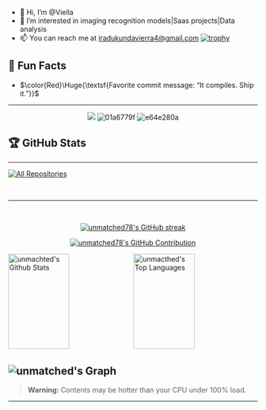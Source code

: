 - 👋 Hi, I’m @Viella
- 👀 I’m interested in imaging recognition models|Saas projects|Data analysis
- 📫 You can reach me at iradukundavierra4@gmail.com
[![trophy](https://github-profile-trophy.vercel.app/?username=unmatched78&theme=radical&title=Stars,Commits,Repositories,Followers,Contributions,Languages)](https://github.com/ryo-ma/github-profile-trophy)
## 🤔 Fun Facts
- $\color{Red}\Huge{\textsf{Favorite commit message: “It compiles. Ship it.”}}$ 

---
<div align="center">
  
  ![](https://komarev.com/ghpvc/?username=unmatched78&label=Page+Views&color=1f9400) 
  ![01a6779f](https://github.com/user-attachments/assets/4959edd4-d7d0-4390-a4c1-e15eb6056fe4) ![e64e280a](https://github.com/user-attachments/assets/545a3092-932b-4a03-827f-2d831db65478) 

  </div>

## 🏆 GitHub Stats
---
<p align="left">
  <a href="https://github.com/unmatched78?tab=repositories" target="_blank"><img alt="All Repositories" title="All Repositories" src="https://img.shields.io/badge/-All%20Repos-2962FF?style=for-the-badge&logo=koding&logoColor=white"/></a>
</p>

<br/>
<hr/>
<br/>

<p align="center">
  <a href="https://github.com/unmatched78">
    <img src="https://github-readme-streak-stats.herokuapp.com/?user=unmatched78&theme=radical&border=7F3FBF&background=0D1117" alt="unmatched78's GitHub streak"/>
  </a>
</p>

<p align="center">
  <a href="https://github.com/unmatched78">
    <img src="https://github-profile-summary-cards.vercel.app/api/cards/profile-details?username=unmatched78&theme=radical" alt="unmatched78's GitHub Contribution"/>
  </a>
</p>

<a> 
    <a href="https://github.com/unmatched78"><img alt="unmachted's Github Stats" src="https://denvercoder1-github-readme-stats.vercel.app/api?username=unmatched78&show_icons=true&count_private=true&theme=react&border_color=7F3FBF&bg_color=0D1117&title_color=F85D7F&icon_color=F8D866" height="192px" width="49.5%"/></a>
  <a href="https://github.com/unmatched78"><img alt="unmacthed's Top Languages" src="https://denvercoder1-github-readme-stats.vercel.app/api/top-langs/?username=unmatched78&langs_count=8&layout=compact&theme=react&border_color=7F3FBF&bg_color=0D1117&title_color=F85D7F&icon_color=F8D866" height="192px" width="49.5%"/></a>
  <br/>
</a>


![unmatched's Graph](https://github-readme-activity-graph.vercel.app/graph?username=unmatched78&custom_title=unmatched78's%20GitHub%20Activity%20Graph&bg_color=0D1117&color=7F3FBF&line=7F3FBF&point=7F3FBF&area_color=FFFFFF&title_color=FFFFFF&area=true)
---
> **Warning:** Contents may be hotter than your CPU under 100% load.

---
